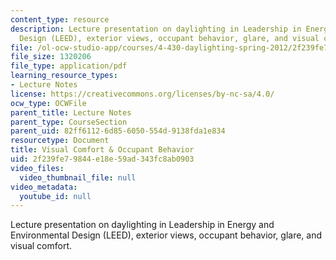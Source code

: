 ```yaml
---
content_type: resource
description: Lecture presentation on daylighting in Leadership in Energy and Environmental
  Design (LEED), exterior views, occupant behavior, glare, and visual comfort.
file: /ol-ocw-studio-app/courses/4-430-daylighting-spring-2012/2f239fe79844e18e59ad343fc8ab0903_MIT4_430S12_lec13.pdf
file_size: 1320206
file_type: application/pdf
learning_resource_types:
- Lecture Notes
license: https://creativecommons.org/licenses/by-nc-sa/4.0/
ocw_type: OCWFile
parent_title: Lecture Notes
parent_type: CourseSection
parent_uid: 82ff6112-6d85-6050-554d-9138fda1e834
resourcetype: Document
title: Visual Comfort & Occupant Behavior
uid: 2f239fe7-9844-e18e-59ad-343fc8ab0903
video_files:
  video_thumbnail_file: null
video_metadata:
  youtube_id: null
---
```

Lecture presentation on daylighting in Leadership in Energy and Environmental Design (LEED), exterior views, occupant behavior, glare, and visual comfort.